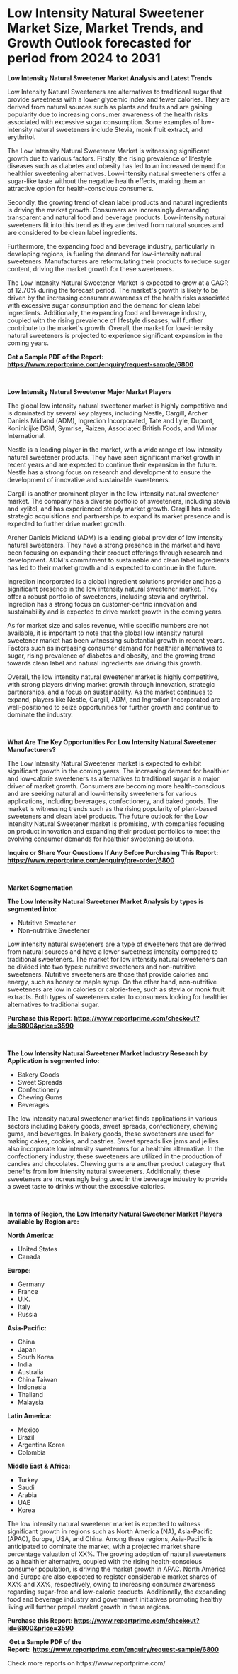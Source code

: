 <p><h1>Low Intensity Natural Sweetener Market Size, Market Trends, and Growth Outlook forecasted for period from 2024 to 2031</h1></p><p><strong>Low Intensity Natural Sweetener Market Analysis and Latest Trends</strong></p>
<p><p>Low Intensity Natural Sweeteners are alternatives to traditional sugar that provide sweetness with a lower glycemic index and fewer calories. They are derived from natural sources such as plants and fruits and are gaining popularity due to increasing consumer awareness of the health risks associated with excessive sugar consumption. Some examples of low-intensity natural sweeteners include Stevia, monk fruit extract, and erythritol.</p><p>The Low Intensity Natural Sweetener Market is witnessing significant growth due to various factors. Firstly, the rising prevalence of lifestyle diseases such as diabetes and obesity has led to an increased demand for healthier sweetening alternatives. Low-intensity natural sweeteners offer a sugar-like taste without the negative health effects, making them an attractive option for health-conscious consumers.</p><p>Secondly, the growing trend of clean label products and natural ingredients is driving the market growth. Consumers are increasingly demanding transparent and natural food and beverage products. Low-intensity natural sweeteners fit into this trend as they are derived from natural sources and are considered to be clean label ingredients.</p><p>Furthermore, the expanding food and beverage industry, particularly in developing regions, is fueling the demand for low-intensity natural sweeteners. Manufacturers are reformulating their products to reduce sugar content, driving the market growth for these sweeteners.</p><p>The Low Intensity Natural Sweetener Market is expected to grow at a CAGR of 12.70% during the forecast period. The market's growth is likely to be driven by the increasing consumer awareness of the health risks associated with excessive sugar consumption and the demand for clean label ingredients. Additionally, the expanding food and beverage industry, coupled with the rising prevalence of lifestyle diseases, will further contribute to the market's growth. Overall, the market for low-intensity natural sweeteners is projected to experience significant expansion in the coming years.</p></p>
<p><strong>Get a Sample PDF of the Report:&nbsp; <a href="https://www.reportprime.com/enquiry/request-sample/6800">https://www.reportprime.com/enquiry/request-sample/6800</a></strong></p>
<p>&nbsp;</p>
<p><strong>Low Intensity Natural Sweetener Major Market Players</strong></p>
<p><p>The global low intensity natural sweetener market is highly competitive and is dominated by several key players, including Nestle, Cargill, Archer Daniels Midland (ADM), Ingredion Incorporated, Tate and Lyle, Dupont, Koninklijke DSM, Symrise, Raizen, Associated British Foods, and Wilmar International.</p><p>Nestle is a leading player in the market, with a wide range of low intensity natural sweetener products. They have seen significant market growth in recent years and are expected to continue their expansion in the future. Nestle has a strong focus on research and development to ensure the development of innovative and sustainable sweeteners.</p><p>Cargill is another prominent player in the low intensity natural sweetener market. The company has a diverse portfolio of sweeteners, including stevia and xylitol, and has experienced steady market growth. Cargill has made strategic acquisitions and partnerships to expand its market presence and is expected to further drive market growth.</p><p>Archer Daniels Midland (ADM) is a leading global provider of low intensity natural sweeteners. They have a strong presence in the market and have been focusing on expanding their product offerings through research and development. ADM's commitment to sustainable and clean label ingredients has led to their market growth and is expected to continue in the future.</p><p>Ingredion Incorporated is a global ingredient solutions provider and has a significant presence in the low intensity natural sweetener market. They offer a robust portfolio of sweeteners, including stevia and erythritol. Ingredion has a strong focus on customer-centric innovation and sustainability and is expected to drive market growth in the coming years.</p><p>As for market size and sales revenue, while specific numbers are not available, it is important to note that the global low intensity natural sweetener market has been witnessing substantial growth in recent years. Factors such as increasing consumer demand for healthier alternatives to sugar, rising prevalence of diabetes and obesity, and the growing trend towards clean label and natural ingredients are driving this growth.</p><p>Overall, the low intensity natural sweetener market is highly competitive, with strong players driving market growth through innovation, strategic partnerships, and a focus on sustainability. As the market continues to expand, players like Nestle, Cargill, ADM, and Ingredion Incorporated are well-positioned to seize opportunities for further growth and continue to dominate the industry.</p></p>
<p>&nbsp;</p>
<p><strong>What Are The Key Opportunities For Low Intensity Natural Sweetener Manufacturers?</strong></p>
<p><p>The Low Intensity Natural Sweetener market is expected to exhibit significant growth in the coming years. The increasing demand for healthier and low-calorie sweeteners as alternatives to traditional sugar is a major driver of market growth. Consumers are becoming more health-conscious and are seeking natural and low-intensity sweeteners for various applications, including beverages, confectionery, and baked goods. The market is witnessing trends such as the rising popularity of plant-based sweeteners and clean label products. The future outlook for the Low Intensity Natural Sweetener market is promising, with companies focusing on product innovation and expanding their product portfolios to meet the evolving consumer demands for healthier sweetening solutions.</p></p>
<p><strong>Inquire or Share Your Questions If Any Before Purchasing This Report: <a href="https://www.reportprime.com/enquiry/pre-order/6800">https://www.reportprime.com/enquiry/pre-order/6800</a></strong></p>
<p>&nbsp;</p>
<p><strong>Market Segmentation</strong></p>
<p><strong>The Low Intensity Natural Sweetener Market Analysis by types is segmented into:</strong></p>
<p><ul><li>Nutritive Sweetener</li><li>Non-nutritive Sweetener</li></ul></p>
<p><p>Low intensity natural sweeteners are a type of sweeteners that are derived from natural sources and have a lower sweetness intensity compared to traditional sweeteners. The market for low intensity natural sweeteners can be divided into two types: nutritive sweeteners and non-nutritive sweeteners. Nutritive sweeteners are those that provide calories and energy, such as honey or maple syrup. On the other hand, non-nutritive sweeteners are low in calories or calorie-free, such as stevia or monk fruit extracts. Both types of sweeteners cater to consumers looking for healthier alternatives to traditional sugar.</p></p>
<p><strong>Purchase this Report:&nbsp;<a href="https://www.reportprime.com/checkout?id=6800&price=3590">https://www.reportprime.com/checkout?id=6800&price=3590</a></strong></p>
<p>&nbsp;</p>
<p><strong>The Low Intensity Natural Sweetener Market Industry Research by Application is segmented into:</strong></p>
<p><ul><li>Bakery Goods</li><li>Sweet Spreads</li><li>Confectionery</li><li>Chewing Gums</li><li>Beverages</li></ul></p>
<p><p>The low intensity natural sweetener market finds applications in various sectors including bakery goods, sweet spreads, confectionery, chewing gums, and beverages. In bakery goods, these sweeteners are used for making cakes, cookies, and pastries. Sweet spreads like jams and jellies also incorporate low intensity sweeteners for a healthier alternative. In the confectionery industry, these sweeteners are utilized in the production of candies and chocolates. Chewing gums are another product category that benefits from low intensity natural sweeteners. Additionally, these sweeteners are increasingly being used in the beverage industry to provide a sweet taste to drinks without the excessive calories.</p></p>
<p>&nbsp;</p>
<p><strong>In terms of Region, the Low Intensity Natural Sweetener Market Players available by Region are:</strong></p>
<p>
    <p> <strong> North America: </strong>
        <ul>
            <li>United States</li>
            <li>Canada</li>
        </ul>
        </p> 
    <p> <strong> Europe: </strong>
        <ul>
            <li>Germany</li>
            <li>France</li>
            <li>U.K.</li>
            <li>Italy</li>
            <li>Russia</li>
        </ul>
        </p> 
    <p> <strong> Asia-Pacific: </strong>
        <ul>
            <li>China</li>
            <li>Japan</li>
            <li>South Korea</li>
            <li>India</li>
            <li>Australia</li>
            <li>China Taiwan</li>
            <li>Indonesia</li>
            <li>Thailand</li>
            <li>Malaysia</li>
        </ul>
        </p> 
    <p> <strong> Latin America: </strong>
        <ul>
            <li>Mexico</li>
            <li>Brazil</li>
            <li>Argentina Korea</li>
            <li>Colombia</li>
        </ul>
        </p> 
    <p> <strong> Middle East & Africa: </strong>
        <ul>
            <li>Turkey</li>
            <li>Saudi</li>
            <li>Arabia</li>
            <li>UAE</li>
            <li>Korea</li>
        </ul>
    </p>
    </p>
<p><p>The low intensity natural sweetener market is expected to witness significant growth in regions such as North America (NA), Asia-Pacific (APAC), Europe, USA, and China. Among these regions, Asia-Pacific is anticipated to dominate the market, with a projected market share percentage valuation of XX%. The growing adoption of natural sweeteners as a healthier alternative, coupled with the rising health-conscious consumer population, is driving the market growth in APAC. North America and Europe are also expected to register considerable market shares of XX% and XX%, respectively, owing to increasing consumer awareness regarding sugar-free and low-calorie products. Additionally, the expanding food and beverage industry and government initiatives promoting healthy living will further propel market growth in these regions.</p></p>
<p><strong>Purchase this Report: <a href="https://www.reportprime.com/checkout?id=6800&price=3590">https://www.reportprime.com/checkout?id=6800&price=3590</a></strong></p>
<p>&nbsp;<strong>Get a Sample PDF of the Report:&nbsp;&nbsp;<a href="https://www.reportprime.com/enquiry/request-sample/6800">https://www.reportprime.com/enquiry/request-sample/6800</a></strong></p>
<p><strong></strong></p>
<p>Check more reports on https://www.reportprime.com/</p>